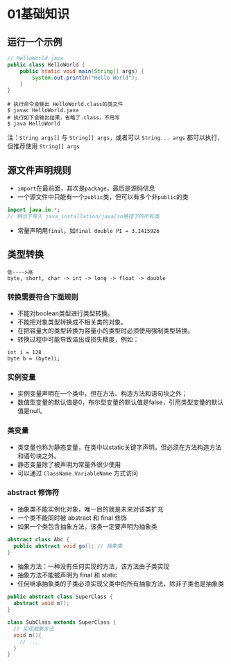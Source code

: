 # 01基础知识

## 运行一个示例

```java
// HelloWorld.java
public class HelloWorld {
    public static void main(String[] args) {
        System.out.println("Hello World");
    }
}
```

```shell
# 执行命令会输出 HelloWorld.class的类文件
$ javac HelloWorld.java
# 执行如下会输出结果，省略了.class，不用写
$ java HelloWorld

```

注：`String args[]` 与 `String[] args`，或者可以 `String... args` 都可以执行，但推荐使用 `String[] args`

## 源文件声明规则

- `import`在最前面，其次是`package`，最后是源码信息
- 一个源文件中只能有一个`public`类，但可以有多个非`public`的类

```java
import java.io.*;
// 相当于导入 java_installation/java/io路径下的所有类
```
- 常量声明用`final`，如`final double PI = 3.1415926`

## 类型转换

```
低---->高
byte, short, char -> int -> long -> float -> double
```

### 转换需要符合下面规则

- 不能对boolean类型进行类型转换。
- 不能把对象类型转换成不相关类的对象。
- 在把容量大的类型转换为容量小的类型时必须使用强制类型转换。
- 转换过程中可能导致溢出或损失精度，例如：

```
int i = 128
byte b = (byte)i;
```

### 实例变量

- 实例变量声明在一个类中，但在方法、构造方法和语句块之外；
- 数值型变量的默认值是0，布尔型变量的默认值是false，引用类型变量的默认值是null。

### 类变量

- 类变量也称为静态变量，在类中以static关键字声明，但必须在方法构造方法和语句块之外。
- 静态变量除了被声明为常量外很少使用
- 可以通过 `ClassName.VariableName` 方式访问

### abstract 修饰符

- 抽象类不能实例化对象，唯一目的就是未来对该类扩充
- 一个类不能同时被 abstract 和 final 修饰
- 如果一个类包含抽象方法，该类一定要声明为抽象类

```java
abstract class Abc {
  public abstract void go(); // 抽象类
}
```

- 抽象方法：一种没有任何实现的方法，该方法由子类实现
- 抽象方法不能被声明为 final 和 static
- 任何继承抽象类的子类必须实现父类中的所有抽象方法，除非子类也是抽象类

```java
public abstract class SuperClass {
  abstract void m();
}

class SubClass extends SuperClass {
  // 实现抽象方法
  void m(){
    // ...
  }
}
```

